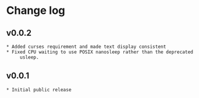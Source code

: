 Change log
==========

v0.0.2
------
    * Added curses requirement and made text display consistent
    * Fixed CPU waiting to use POSIX nanosleep rather than the deprecated
         usleep.

v0.0.1
------
    * Initial public release
